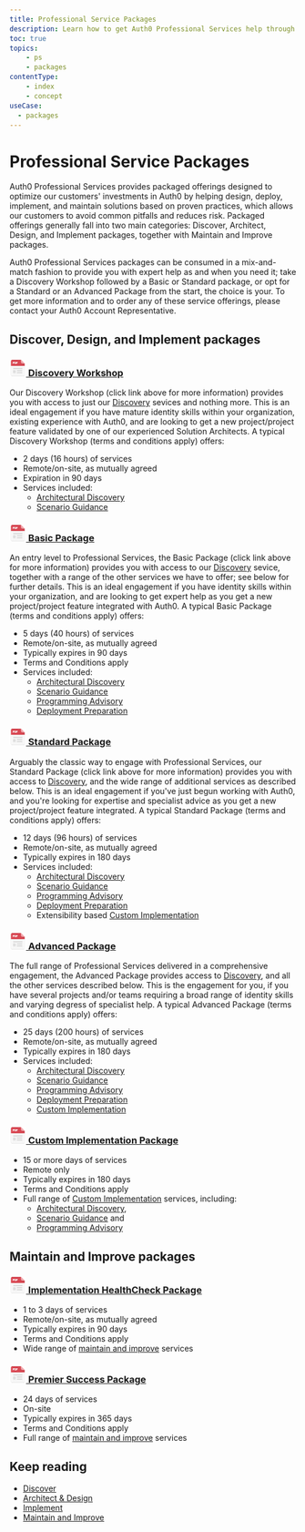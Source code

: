 ```yaml
---
title: Professional Service Packages
description: Learn how to get Auth0 Professional Services help through one of our many packaged offerings
toc: true
topics:
    - ps
    - packages
contentType: 
    - index
    - concept
useCase:
  - packages
---
```

# Professional Service Packages

Auth0 Professional Services provides packaged offerings designed to optimize our customers' investments in Auth0 by helping design, deploy, implement, and maintain solutions based on proven practices, which allows our customers to avoid common pitfalls and reduces risk. Packaged offerings generally fall into two main categories: Discover, Architect, Design, and Implement packages, together with Maintain and Improve packages. 

Auth0 Professional Services packages can be consumed in a mix-and-match fashion to provide you with expert help as and when you need it; take a Discovery Workshop followed by a Basic or Standard package, or opt for a Standard or an Advanced Package from the start, the choice is your. To get more information and to order any of these service offerings, please contact your Auth0 Account Representative.

## Discover, Design, and Implement packages

<h3 class="anchor-heading">
	<span class="anchor"><i class="icon icon-budicon-345"></i></span>
	<a data-trackOutbound href="/media/articles/services/Auth0-Services-Discovery-Workshop.pdf">
		<img src="/media/articles/services/file_type_icons-04.png" alt="">&nbsp;Discovery Workshop</a>
</h3>

Our Discovery Workshop (click link above for more information) provides you with access to just our [Discovery](services/discover) sevices and nothing more. This is an ideal engagement if you have mature identity skills within your organization, existing experience with Auth0, and are looking to get a new project/project feature validated by one of our experienced Solution Architects. A typical Discovery Workshop (terms and conditions apply) offers: 

* 2 days (16 hours) of services
* Remote/on-site, as mutually agreed
* Expiration in 90 days
* Services included:
  * [Architectural Discovery](/services/architect-and-design#architectural-discovery)
  * [Scenario Guidance](/services/architect-and-design#scenario-guidance)

<h3 class="anchor-heading">
	<span class="anchor"><i class="icon icon-budicon-345"></i></span>
	<a data-trackOutbound href="/media/articles/services/Auth0-Services-Basic.pdf">
		<img src="/media/articles/services/file_type_icons-04.png" alt="">&nbsp;Basic Package</a>
</h3>

An entry level to Professional Services, the Basic Package (click link above for more information) provides you with access to our [Discovery](services/discover) sevice, together with a range of the other services we have to offer; see below for further details. This is an ideal engagement if you have identity skills within your organization, and are looking to get expert help as you get a new project/project feature integrated with Auth0. A typical Basic Package (terms and conditions apply) offers: 

* 5 days (40 hours) of services
* Remote/on-site, as mutually agreed
* Typically expires in 90 days
* Terms and Conditions apply
* Services included:
  * [Architectural Discovery](/services/architect-and-design#architectural-discovery)
  * [Scenario Guidance](/services/architect-and-design#scenario-guidance)
  * [Programming Advisory](/services/implement#programming-advisory)
  * [Deployment Preparation](/services/implement#deployment-preparation)

<h3 class="anchor-heading">
	<span class="anchor"><i class="icon icon-budicon-345"></i></span>
	<a data-trackOutbound href="/media/articles/services/Auth0-Services-Standard.pdf">
		<img src="/media/articles/services/file_type_icons-04.png" alt="">&nbsp;Standard Package</a>
</h3>

Arguably the classic way to engage with Professional Services, our Standard Package (click link above for more information) provides you with access to [Discovery](services/discover), and the wide range of additional services as described below. This is an ideal engagement if you've just begun working with Auth0, and you're looking for expertise and specialist advice as you get a new project/project feature integrated. A typical Standard Package (terms and conditions apply) offers: 

* 12 days (96 hours) of services
* Remote/on-site, as mutually agreed
* Typically expires in 180 days
* Services included:
  * [Architectural Discovery](/services/architect-and-design#architectural-discovery)
  * [Scenario Guidance](/services/architect-and-design#scenario-guidance)
  * [Programming Advisory](/services/implement#programming-advisory)
  * [Deployment Preparation](/services/implement#deployment-preparation)
  * Extensibility based [Custom Implementation](/services/implement#custom-implementation)

<h3 class="anchor-heading">
	<span class="anchor"><i class="icon icon-budicon-345"></i></span>
	<a data-trackOutbound href="/media/articles/services/Auth0-Services-Advanced.pdf">
		<img src="/media/articles/services/file_type_icons-04.png" alt="">&nbsp;Advanced Package</a>
</h3>

The full range of Professional Services delivered in a comprehensive engagement, the Advanced Package provides access to [Discovery](services/discover), and all the other services described below. This is the engagement for you, if you have several projects and/or teams requiring a broad range of identity skills and varying degress of specialist help. A typical Advanced Package (terms and conditions apply) offers: 

* 25 days (200 hours) of services
* Remote/on-site, as mutually agreed
* Typically expires in 180 days
* Services included:
  * [Architectural Discovery](/services/architect-and-design#architectural-discovery)
  * [Scenario Guidance](/services/architect-and-design#scenario-guidance)
  * [Programming Advisory](/services/implement#programming-advisory)
  * [Deployment Preparation](/services/implement#deployment-preparation)
  * [Custom Implementation](/services/implement#custom-implementation)

<h3 class="anchor-heading">
	<span class="anchor"><i class="icon icon-budicon-345"></i></span>
	<a data-trackOutbound href="/media/articles/services/Auth0-Services-Custom-Implementation.pdf">
		<img src="/media/articles/services/file_type_icons-04.png" alt="">&nbsp;Custom Implementation Package</a>
</h3>

* 15 or more days of services
* Remote only
* Typically expires in 180 days
* Terms and Conditions apply
* Full range of [Custom Implementation](/services/implement#custom-implementation) services, including:
  * [Architectural Discovery](/services/architect-and-design#architectural-discovery), 
  * [Scenario Guidance](/services/architect-and-design#scenario-guidance) and 
  * [Programming Advisory](/services/implement#programming-advisory)
  
## Maintain and Improve packages

<h3 class="anchor-heading">
	<span class="anchor"><i class="icon icon-budicon-345"></i></span>
	<a data-trackOutbound href="/media/articles/services/Auth0-Services-HealthCheck.pdf">
		<img src="/media/articles/services/file_type_icons-04.png" alt="">&nbsp;Implementation HealthCheck Package</a>
</h3>

* 1 to 3 days of services
* Remote/on-site, as mutually agreed
* Typically expires in 90 days
* Terms and Conditions apply
* Wide range of [maintain and improve](/services/maintain-and-improve) services
 

<h3 class="anchor-heading">
	<span class="anchor"><i class="icon icon-budicon-345"></i></span>
	<a data-trackOutbound href="/media/articles/services/Auth0-Services-Premier-Success.pdf">
		<img src="/media/articles/services/file_type_icons-04.png" alt="">&nbsp;Premier Success Package</a>
</h3>

* 24 days of services
* On-site
* Typically expires in 365 days
* Terms and Conditions apply
* Full range of [maintain and improve](/services/maintain-and-improve) services


## Keep reading

* [Discover](/services/discover)
* [Architect & Design](/services/architect-and-design)
* [Implement](/services/implement)
* [Maintain and Improve](/services/maintain-and-improve)
